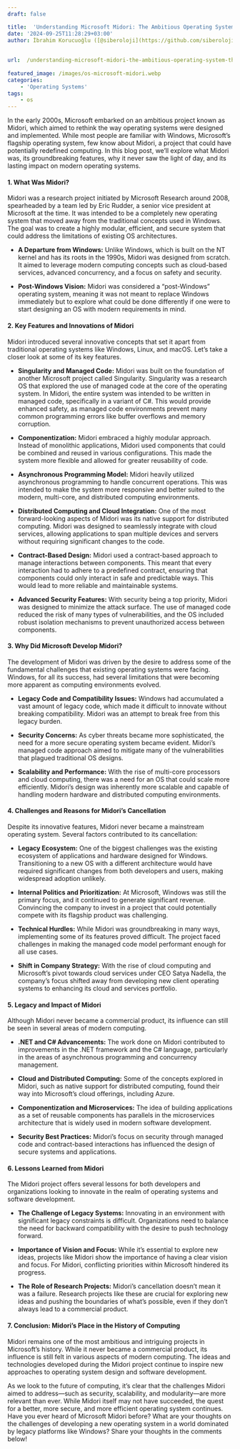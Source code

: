 ```yaml
---
draft: false

title:  'Understanding Microsoft Midori: The Ambitious Operating System That Could Have Been'
date: '2024-09-25T11:28:29+03:00'
author: İbrahim Korucuoğlu ([@siberoloji](https://github.com/siberoloji))
 
 
url:  /understanding-microsoft-midori-the-ambitious-operating-system-that-could-have-been/
 
featured_image: /images/os-microsoft-midori.webp
categories:
    - 'Operating Systems'
tags:
    - os
---
```



In the early 2000s, Microsoft embarked on an ambitious project known as Midori, which aimed to rethink the way operating systems were designed and implemented. While most people are familiar with Windows, Microsoft’s flagship operating system, few know about Midori, a project that could have potentially redefined computing. In this blog post, we’ll explore what Midori was, its groundbreaking features, why it never saw the light of day, and its lasting impact on modern operating systems.


#### 1. **What Was Midori?**



Midori was a research project initiated by Microsoft Research around 2008, spearheaded by a team led by Eric Rudder, a senior vice president at Microsoft at the time. It was intended to be a completely new operating system that moved away from the traditional concepts used in Windows. The goal was to create a highly modular, efficient, and secure system that could address the limitations of existing OS architectures.


* **A Departure from Windows:** Unlike Windows, which is built on the NT kernel and has its roots in the 1990s, Midori was designed from scratch. It aimed to leverage modern computing concepts such as cloud-based services, advanced concurrency, and a focus on safety and security.

* **Post-Windows Vision:** Midori was considered a “post-Windows” operating system, meaning it was not meant to replace Windows immediately but to explore what could be done differently if one were to start designing an OS with modern requirements in mind.



#### 2. **Key Features and Innovations of Midori**



Midori introduced several innovative concepts that set it apart from traditional operating systems like Windows, Linux, and macOS. Let’s take a closer look at some of its key features.


* **Singularity and Managed Code:** Midori was built on the foundation of another Microsoft project called Singularity. Singularity was a research OS that explored the use of managed code at the core of the operating system. In Midori, the entire system was intended to be written in managed code, specifically in a variant of C#. This would provide enhanced safety, as managed code environments prevent many common programming errors like buffer overflows and memory corruption.

* **Componentization:** Midori embraced a highly modular approach. Instead of monolithic applications, Midori used components that could be combined and reused in various configurations. This made the system more flexible and allowed for greater reusability of code.

* **Asynchronous Programming Model:** Midori heavily utilized asynchronous programming to handle concurrent operations. This was intended to make the system more responsive and better suited to the modern, multi-core, and distributed computing environments.

* **Distributed Computing and Cloud Integration:** One of the most forward-looking aspects of Midori was its native support for distributed computing. Midori was designed to seamlessly integrate with cloud services, allowing applications to span multiple devices and servers without requiring significant changes to the code.

* **Contract-Based Design:** Midori used a contract-based approach to manage interactions between components. This meant that every interaction had to adhere to a predefined contract, ensuring that components could only interact in safe and predictable ways. This would lead to more reliable and maintainable systems.

* **Advanced Security Features:** With security being a top priority, Midori was designed to minimize the attack surface. The use of managed code reduced the risk of many types of vulnerabilities, and the OS included robust isolation mechanisms to prevent unauthorized access between components.



#### 3. **Why Did Microsoft Develop Midori?**



The development of Midori was driven by the desire to address some of the fundamental challenges that existing operating systems were facing. Windows, for all its success, had several limitations that were becoming more apparent as computing environments evolved.


* **Legacy Code and Compatibility Issues:** Windows had accumulated a vast amount of legacy code, which made it difficult to innovate without breaking compatibility. Midori was an attempt to break free from this legacy burden.

* **Security Concerns:** As cyber threats became more sophisticated, the need for a more secure operating system became evident. Midori’s managed code approach aimed to mitigate many of the vulnerabilities that plagued traditional OS designs.

* **Scalability and Performance:** With the rise of multi-core processors and cloud computing, there was a need for an OS that could scale more efficiently. Midori’s design was inherently more scalable and capable of handling modern hardware and distributed computing environments.



#### 4. **Challenges and Reasons for Midori’s Cancellation**



Despite its innovative features, Midori never became a mainstream operating system. Several factors contributed to its cancellation:


* **Legacy Ecosystem:** One of the biggest challenges was the existing ecosystem of applications and hardware designed for Windows. Transitioning to a new OS with a different architecture would have required significant changes from both developers and users, making widespread adoption unlikely.

* **Internal Politics and Prioritization:** At Microsoft, Windows was still the primary focus, and it continued to generate significant revenue. Convincing the company to invest in a project that could potentially compete with its flagship product was challenging.

* **Technical Hurdles:** While Midori was groundbreaking in many ways, implementing some of its features proved difficult. The project faced challenges in making the managed code model performant enough for all use cases.

* **Shift in Company Strategy:** With the rise of cloud computing and Microsoft’s pivot towards cloud services under CEO Satya Nadella, the company’s focus shifted away from developing new client operating systems to enhancing its cloud and services portfolio.



#### 5. **Legacy and Impact of Midori**



Although Midori never became a commercial product, its influence can still be seen in several areas of modern computing.


* **.NET and C# Advancements:** The work done on Midori contributed to improvements in the .NET framework and the C# language, particularly in the areas of asynchronous programming and concurrency management.

* **Cloud and Distributed Computing:** Some of the concepts explored in Midori, such as native support for distributed computing, found their way into Microsoft’s cloud offerings, including Azure.

* **Componentization and Microservices:** The idea of building applications as a set of reusable components has parallels in the microservices architecture that is widely used in modern software development.

* **Security Best Practices:** Midori’s focus on security through managed code and contract-based interactions has influenced the design of secure systems and applications.



#### 6. **Lessons Learned from Midori**



The Midori project offers several lessons for both developers and organizations looking to innovate in the realm of operating systems and software development.


* **The Challenge of Legacy Systems:** Innovating in an environment with significant legacy constraints is difficult. Organizations need to balance the need for backward compatibility with the desire to push technology forward.

* **Importance of Vision and Focus:** While it’s essential to explore new ideas, projects like Midori show the importance of having a clear vision and focus. For Midori, conflicting priorities within Microsoft hindered its progress.

* **The Role of Research Projects:** Midori’s cancellation doesn’t mean it was a failure. Research projects like these are crucial for exploring new ideas and pushing the boundaries of what’s possible, even if they don’t always lead to a commercial product.



#### 7. **Conclusion: Midori’s Place in the History of Computing**



Midori remains one of the most ambitious and intriguing projects in Microsoft’s history. While it never became a commercial product, its influence is still felt in various aspects of modern computing. The ideas and technologies developed during the Midori project continue to inspire new approaches to operating system design and software development.



As we look to the future of computing, it’s clear that the challenges Midori aimed to address—such as security, scalability, and modularity—are more relevant than ever. While Midori itself may not have succeeded, the quest for a better, more secure, and more efficient operating system continues.
Have you ever heard of Microsoft Midori before? What are your thoughts on the challenges of developing a new operating system in a world dominated by legacy platforms like Windows? Share your thoughts in the comments below!
